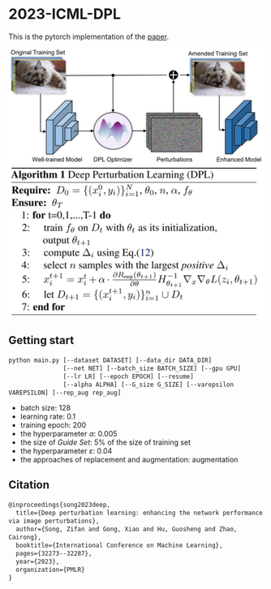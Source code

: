 # 2023-ICML-DPL
This is the pytorch implementation of the [paper](https://proceedings.mlr.press/v202/song23c/song23c.pdf).

<img src="https://github.com/Vill-Lab/2023-ICML-DPL/blob/main/imgs/DPL_pipeline.png" width="527">

<img src="https://github.com/Vill-Lab/2023-ICML-DPL/blob/main/imgs/DPL_algorithm.png" width="527">

## Getting start
```
python main.py [--dataset DATASET] [--data_dir DATA_DIR] 
               [--net NET] [--batch_size BATCH_SIZE] [--gpu GPU] 
               [--lr LR] [--epoch EPOCH] [--resume] 
               [--alpha ALPHA] [--G_size G_SIZE] [--varepsilon VAREPSILON] [--rep_aug rep_aug]
```
- batch size: 128
- learning rate: 0.1
- training epoch: 200
- the hyperparameter $\alpha$: 0.005
- the size of *Guide Set*: 5% of the size of training set
- the hyperparameter $\varepsilon$: 0.04
- the approaches of replacement and augmentation: augmentation

## Citation
```
@inproceedings{song2023deep,
  title={Deep perturbation learning: enhancing the network performance via image perturbations},
  author={Song, Zifan and Gong, Xiao and Hu, Guosheng and Zhao, Cairong},
  booktitle={International Conference on Machine Learning},
  pages={32273--32287},
  year={2023},
  organization={PMLR}
}
```
